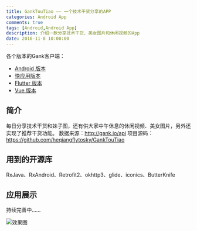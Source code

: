 ```yaml
---
title: GankTouTiao —— 一个技术干货分享的APP
categories: Android App
comments: true
tags: [Android,Android App]
description: 介绍一款分享技术干货、美女图片和休闲视频的App
date: 2016-11-8 10:00:00
---
```


各个版本的Gank客户端：

 - [Android 版本](http://www.heqiangfly.com/2016/11/08/android-app-ganktoutiao/)
 - [快应用版本](http://www.heqiangfly.com/2018/10/01/quick-app-demo-ganktoutiao/)
 - [Flutter 版本](http://www.heqiangfly.com/2019/08/06/flutter-gank-app/)
 - [Vue 版本](http://www.heqiangfly.com/2019/06/02/javascript-vue-gank-web-app/)

## 简介
每日分享技术干货和妹子图，还有供大家中午休息的休闲视频、美女图片，另外还实现了推荐干货功能。
数据来源：http://gank.io/api
项目源码：https://github.com/heqiangflytosky/GankTouTiao
## 用到的开源库
RxJava、RxAndroid、Retrofit2、okhttp3、glide、iconics、ButterKnife
## 应用展示
持续完善中……

![效果图](https://github.com/heqiangflytosky/GankTouTiao/raw/master/img/GankTouTiao.gif "GankTouTiao")
